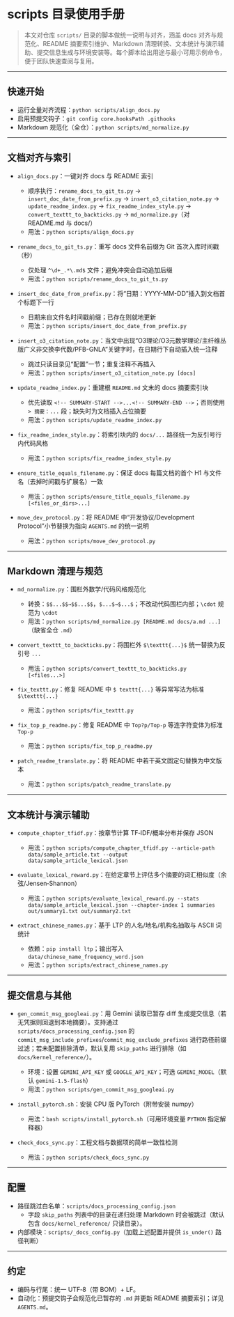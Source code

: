 ﻿# scripts 目录使用手册

> 本文对仓库 `scripts/` 目录的脚本做统一说明与对齐，涵盖 docs 对齐与规范化、README 摘要索引维护、Markdown 清理转换、文本统计与演示辅助、提交信息生成与环境安装等。每个脚本给出用途与最小可用示例命令，便于团队快速查阅与复用。

---

## 快速开始
- 运行全量对齐流程：`python scripts/align_docs.py`
- 启用预提交钩子：`git config core.hooksPath .githooks`
- Markdown 规范化（全仓）：`python scripts/md_normalize.py`

---

## 文档对齐与索引
- `align_docs.py`：一键对齐 docs 与 README 索引
  - 顺序执行：`rename_docs_to_git_ts.py` → `insert_doc_date_from_prefix.py` → `insert_o3_citation_note.py` → `update_readme_index.py` → `fix_readme_index_style.py` → `convert_texttt_to_backticks.py` → `md_normalize.py`（对 README.md 与 docs/）
  - 用法：`python scripts/align_docs.py`

- `rename_docs_to_git_ts.py`：重写 docs 文件名前缀为 Git 首次入库时间戳（秒）
  - 仅处理 `^\d+_.*\.md$` 文件；避免冲突会自动追加后缀
  - 用法：`python scripts/rename_docs_to_git_ts.py`

- `insert_doc_date_from_prefix.py`：将“日期：YYYY-MM-DD”插入到文档首个标题下一行
  - 日期来自文件名时间戳前缀；已存在则就地更新
  - 用法：`python scripts/insert_doc_date_from_prefix.py`

- `insert_o3_citation_note.py`：当文中出现“O3理论/O3元数学理论/主纤维丛版广义非交换李代数/PFB-GNLA”关键字时，在日期行下自动插入统一注释
  - 跳过只读目录见“配置”一节；重复注释不再插入
  - 用法：`python scripts/insert_o3_citation_note.py [docs]`

- `update_readme_index.py`：重建根 `README.md` 文末的 docs 摘要索引块
  - 优先读取 `<!-- SUMMARY-START -->...<!-- SUMMARY-END -->`；否则使用 `> 摘要：...` 段；缺失时为文档插入占位摘要
  - 用法：`python scripts/update_readme_index.py`

- `fix_readme_index_style.py`：将索引块内的 `docs/...` 路径统一为反引号行内代码风格
  - 用法：`python scripts/fix_readme_index_style.py`

- `ensure_title_equals_filename.py`：保证 docs 每篇文档的首个 H1 与文件名（去掉时间戳与扩展名）一致
  - 用法：`python scripts/ensure_title_equals_filename.py [<files_or_dirs>...]`

- `move_dev_protocol.py`：将 README 中“开发协议/Development Protocol”小节替换为指向 `AGENTS.md` 的统一说明
  - 用法：`python scripts/move_dev_protocol.py`

---

## Markdown 清理与规范
- `md_normalize.py`：围栏外数学/代码风格规范化
  - 转换：`$$...$$→$$...$$`，`$...$→$...$`；不改动代码围栏内部；`\cdot` 规范为 `\cdot`
  - 用法：`python scripts/md_normalize.py [README.md docs/a.md ...]`（缺省全仓 `.md`）

- `convert_texttt_to_backticks.py`：将围栏外 `$\texttt{...}$` 统一替换为反引号 `...`
  - 用法：`python scripts/convert_texttt_to_backticks.py [<files...>]`

- `fix_texttt.py`：修复 README 中 `$ texttt{...}` 等异常写法为标准 `$\texttt{...}`
  - 用法：`python scripts/fix_texttt.py`

- `fix_top_p_readme.py`：修复 README 中 `Top?p/Top‑p` 等连字符变体为标准 `Top-p`
  - 用法：`python scripts/fix_top_p_readme.py`

- `patch_readme_translate.py`：将 README 中若干英文固定句替换为中文版本
  - 用法：`python scripts/patch_readme_translate.py`

---

## 文本统计与演示辅助
- `compute_chapter_tfidf.py`：按章节计算 TF‑IDF/概率分布并保存 JSON
  - 用法：`python scripts/compute_chapter_tfidf.py --article-path data/sample_article.txt --output data/sample_article_lexical.json`

- `evaluate_lexical_reward.py`：在给定章节上评估多个摘要的词汇相似度（余弦/Jensen‑Shannon）
  - 用法：`python scripts/evaluate_lexical_reward.py --stats data/sample_article_lexical.json --chapter-index 1 summaries out/summary1.txt out/summary2.txt`

- `extract_chinese_names.py`：基于 LTP 的人名/地名/机构名抽取与 ASCII 词统计
  - 依赖：`pip install ltp`；输出写入 `data/chinese_name_frequency_word.json`
  - 用法：`python scripts/extract_chinese_names.py`

---

## 提交信息与其他
- `gen_commit_msg_googleai.py`：用 Gemini 读取已暂存 diff 生成提交信息（若无凭据则回退到本地摘要）。支持通过 `scripts/docs_processing_config.json` 的 `commit_msg_include_prefixes`/`commit_msg_exclude_prefixes` 进行路径前缀过滤；若未配置排除清单，默认复用 `skip_paths` 进行排除（如 `docs/kernel_reference/`）。
  - 环境：设置 `GEMINI_API_KEY` 或 `GOOGLE_API_KEY`；可选 `GEMINI_MODEL`（默认 `gemini-1.5-flash`）
  - 用法：`python scripts/gen_commit_msg_googleai.py`

- `install_pytorch.sh`：安装 CPU 版 PyTorch（附带安装 numpy）
  - 用法：`bash scripts/install_pytorch.sh`（可用环境变量 `PYTHON` 指定解释器）

- `check_docs_sync.py`：工程文档与数据项的简单一致性检测
  - 用法：`python scripts/check_docs_sync.py`

---

## 配置
- 路径跳过白名单：`scripts/docs_processing_config.json`
  - 字段 `skip_paths` 列表中的目录在递归处理 Markdown 时会被跳过（默认包含 `docs/kernel_reference/` 只读目录）。
- 内部模块：`scripts/_docs_config.py`（加载上述配置并提供 `is_under()` 路径判断）

---

## 约定
- 编码与行尾：统一 UTF‑8（带 BOM）+ LF。
- 自动化：预提交钩子会规范化已暂存的 `.md` 并更新 README 摘要索引；详见 `AGENTS.md`。
